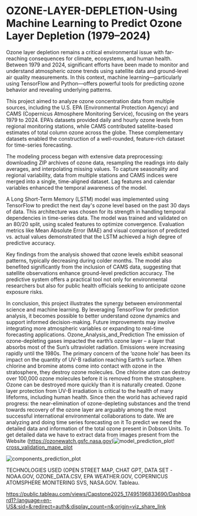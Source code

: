 # OZONE-LAYER-DEPLETION-Using Machine Learning to Predict Ozone Layer Depletion (1979–2024)
Ozone layer depletion remains a critical environmental issue with far-reaching consequences for climate, ecosystems, and human health. Between 1979 and 2024, significant efforts have been made to monitor and understand atmospheric ozone trends using satellite data and ground-level air quality measurements. In this context, machine learning—particularly using TensorFlow and Python—offers powerful tools for predicting ozone behavior and revealing underlying patterns.

This project aimed to analyze ozone concentration data from multiple sources, including the U.S. EPA (Environmental Protection Agency) and CAMS (Copernicus Atmosphere Monitoring Service), focusing on the years 1979 to 2024. EPA’s datasets provided daily and hourly ozone levels from regional monitoring stations, while CAMS contributed satellite-based estimates of total column ozone across the globe. These complementary datasets enabled the construction of a well-rounded, feature-rich dataset for time-series forecasting.

The modeling process began with extensive data preprocessing: downloading ZIP archives of ozone data, resampling the readings into daily averages, and interpolating missing values. To capture seasonality and regional variability, data from multiple stations and CAMS indices were merged into a single, time-aligned dataset. Lag features and calendar variables enhanced the temporal awareness of the model.

A Long Short-Term Memory (LSTM) model was implemented using TensorFlow to predict the next day's ozone level based on the past 30 days of data. This architecture was chosen for its strength in handling temporal dependencies in time-series data. The model was trained and validated on an 80/20 split, using scaled features to optimize convergence. Evaluation metrics like Mean Absolute Error (MAE) and visual comparison of predicted vs. actual values demonstrated that the LSTM achieved a high degree of predictive accuracy.

Key findings from the analysis showed that ozone levels exhibit seasonal patterns, typically decreasing during colder months. The model also benefited significantly from the inclusion of CAMS data, suggesting that satellite observations enhance ground-level prediction accuracy. The predictive system offers a practical tool not only for environmental researchers but also for public health officials seeking to anticipate ozone exposure risks.

In conclusion, this project illustrates the synergy between environmental science and machine learning. By leveraging TensorFlow for prediction analysis, it becomes possible to better understand ozone dynamics and support informed decision-making. Future improvements may involve integrating more atmospheric variables or expanding to real-time forecasting applications.
Ozone_Analysis_and_Prediction
The emission of ozone-depleting gases impacted the earth’s ozone layer – a layer that absorbs most of the Sun’s ultraviolet radiation. Emissions were increasing rapidly until the 1980s. The primary concern of the ‘ozone hole’ has been its impact on the quantity of UV-B radiation reaching Earth’s surface. When chlorine and bromine atoms come into contact with ozone in the stratosphere, they destroy ozone molecules. One chlorine atom can destroy over 100,000 ozone molecules before it is removed from the stratosphere. Ozone can be destroyed more quickly than it is naturally created. Ozone layer protection from UV-B irradiation is critical to the health of many lifeforms, including human health. Since then the world has achieved rapid progress: the near-elimination of ozone-depleting substances and the trend towards recovery of the ozone layer are arguably among the most successful international environmental collaborations to date. We are analyzing and doing time series forecasting on it To predict we need the detailed data and information of the total ozone present in Dobson Units. To get detailed data we have to extract data from images present from the Website (https://ozonewatch.gsfc.nasa.gov)![model_prediction_plot](https://github.com/user-attachments/assets/5d4f2e4e-4bfc-4810-9027-3ec0c2ce71e3)!
[cross_validation_mape_plot](https://github.com/user-attachments/assets/32a830e3-3619-48a4-b016-a216e8e2d35c)

![components_prediction_plot](https://github.com/user-attachments/assets/9040dc80-b784-4440-8b6a-52cbdfc1712b)

TECHNOLOGIES USED (OPEN STREET MAP, CHAT GPT, DATA SET -NOAA.GOV, OZONE_DATA.CSV, EPA WEATHER.GOV, COPERNICUS ATOMSPHERE MONITERING SVS, NASA.GOV. Tableau.

https://public.tableau.com/views/Capstone2025_17495196833690/Dashboard1?:language=en-US&:sid=&:redirect=auth&:display_count=n&:origin=viz_share_link
